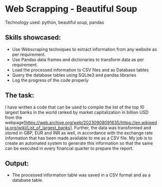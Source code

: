 # Web Scrapping - Beautiful Soup

Technology used: python, beautiful soup, pandas

## Skills showcased:
* Use Webscraping techniques to extract information from any website as per requirement.
* Use Pandas data frames and dictionaries to transform data as per requirement.
* Load the processed information to CSV files and as Database tables
* Query the database tables using SQLite3 and pandas libraries
* Log the progress of the code properly
  

## The task:

I have written a code that can be used to compile the list of the top 10 largest banks in the world ranked by market capitalization in billion USD from the webpage[https://web.archive.org/web/20230908091635/https://en.wikipedia.org/wiki/List_of_largest_banks]. Further, the data was transformed and stored in GBP, EUR and INR as well, in accordance with the exchange rate information that has been made available to me as a CSV file. 
My job is to create an automated system to generate this information so that the same can be executed in every financial quarter to prepare the report.
 
## Output:

*  The processed information table was saved in a CSV format and as a database table.
